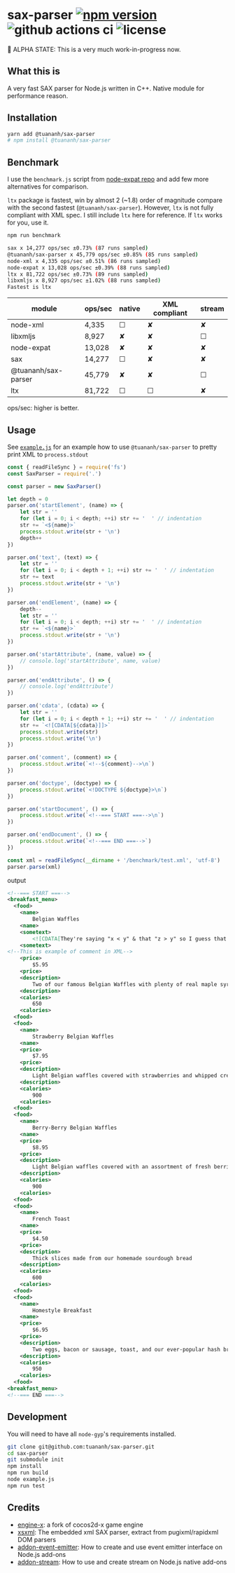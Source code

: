 sax-parser
[![npm version](https://badgen.net/npm/v/@tuananh/sax-parser)](https://npmjs.com/package/@tuananh/sax-parser)
![github actions ci](https://github.com/tuananh/sax-parser/workflows/CI/badge.svg)
![license](https://badgen.net/npm/license/@tuananh/sax-parser)
==========

🚨 ALPHA STATE: This is a very much work-in-progress now.

## What this is

A very fast SAX parser for Node.js written in C++. Native module for performance reason.

## Installation

```sh
yarn add @tuananh/sax-parser
# npm install @tuananh/sax-parser
```

## Benchmark

I use the `benchmark.js` script from [node-expat repo](https://github.com/astro/node-expat/blob/master/benchmark.js) and add few more alternatives for comparison.

`ltx` package is fastest, win by almost 2 (~1.8) order of magnitude compare with the second fastest (`@tuananh/sax-parser`). However, `ltx` is not fully compliant with XML spec. I still include `ltx` here for reference. If `ltx` works for you, use it.

```sh
npm run benchmark

sax x 14,277 ops/sec ±0.73% (87 runs sampled)
@tuananh/sax-parser x 45,779 ops/sec ±0.85% (85 runs sampled)
node-xml x 4,335 ops/sec ±0.51% (86 runs sampled)
node-expat x 13,028 ops/sec ±0.39% (88 runs sampled)
ltx x 81,722 ops/sec ±0.73% (89 runs sampled)
libxmljs x 8,927 ops/sec ±1.02% (88 runs sampled)
Fastest is ltx
```

| module              | ops/sec | native | XML compliant | stream |
|---------------------|---------|--------|---------------|--------|
| node-xml            | 4,335   | ☐      | ✘             | ✘      |
| libxmljs            | 8,927   | ✘      | ✘             | ☐      |
| node-expat          | 13,028  | ✘      | ✘             | ✘      |
| sax                 | 14,277  | ☐      | ✘             | ✘      |
| @tuananh/sax-parser | 45,779  | ✘      | ✘             | ☐      |
| ltx                 | 81,722  | ☐      | ☐             | ✘      |

ops/sec: higher is better.

## Usage

See [`example.js`](example.js) for an example how to use `@tuananh/sax-parser` to pretty print XML to `process.stdout`

```js
const { readFileSync } = require('fs')
const SaxParser = require('.')

const parser = new SaxParser()

let depth = 0
parser.on('startElement', (name) => {
    let str = ''
    for (let i = 0; i < depth; ++i) str += '  ' // indentation
    str += `<${name}>`
    process.stdout.write(str + '\n')
    depth++
})

parser.on('text', (text) => {
    let str = ''
    for (let i = 0; i < depth + 1; ++i) str += '  ' // indentation
    str += text
    process.stdout.write(str + '\n')
})

parser.on('endElement', (name) => {
    depth--
    let str = ''
    for (let i = 0; i < depth; ++i) str += '  ' // indentation
    str += `<${name}>`
    process.stdout.write(str + '\n')
})

parser.on('startAttribute', (name, value) => {
    // console.log('startAttribute', name, value)
})

parser.on('endAttribute', () => {
    // console.log('endAttribute')
})

parser.on('cdata', (cdata) => {
    let str = ''
    for (let i = 0; i < depth + 1; ++i) str += '  ' // indentation
    str += `<![CDATA[${cdata}]]>`
    process.stdout.write(str)
    process.stdout.write('\n')
})

parser.on('comment', (comment) => {
    process.stdout.write(`<!--${comment}-->\n`)
})

parser.on('doctype', (doctype) => {
    process.stdout.write(`<!DOCTYPE ${doctype}>\n`)
})

parser.on('startDocument', () => {
    process.stdout.write(`<!--=== START ===-->\n`)
})

parser.on('endDocument', () => {
    process.stdout.write(`<!--=== END ===-->`)
})

const xml = readFileSync(__dirname + '/benchmark/test.xml', 'utf-8')
parser.parse(xml)
```

output

```xml
<!--=== START ===-->
<breakfast_menu>
  <food>
    <name>
        Belgian Waffles
    <name>
    <sometext>
        <![CDATA[They're saying "x < y" & that "z > y" so I guess that means that z > x]]>
    <sometext>
<!--This is example of comment in XML-->
    <price>
        $5.95
    <price>
    <description>
        Two of our famous Belgian Waffles with plenty of real maple syrup
    <description>
    <calories>
        650
    <calories>
  <food>
  <food>
    <name>
        Strawberry Belgian Waffles
    <name>
    <price>
        $7.95
    <price>
    <description>
        Light Belgian waffles covered with strawberries and whipped cream
    <description>
    <calories>
        900
    <calories>
  <food>
  <food>
    <name>
        Berry-Berry Belgian Waffles
    <name>
    <price>
        $8.95
    <price>
    <description>
        Light Belgian waffles covered with an assortment of fresh berries and whipped cream
    <description>
    <calories>
        900
    <calories>
  <food>
  <food>
    <name>
        French Toast
    <name>
    <price>
        $4.50
    <price>
    <description>
        Thick slices made from our homemade sourdough bread
    <description>
    <calories>
        600
    <calories>
  <food>
  <food>
    <name>
        Homestyle Breakfast
    <name>
    <price>
        $6.95
    <price>
    <description>
        Two eggs, bacon or sausage, toast, and our ever-popular hash browns
    <description>
    <calories>
        950
    <calories>
  <food>
<breakfast_menu>
<!--=== END ===-->
```

## Development

You will need to have all `node-gyp`'s requirements installed.

```sh
git clone git@github.com:tuananh/sax-parser.git
cd sax-parser
git submodule init
npm install
npm run build
node example.js
npm run test
```

## Credits

- [engine-x](https://github.com/simdsoft/engine-x): a fork of cocos2d-x game engine
- [xsxml](https://github.com/simdsoft/xsxml): The embedded xml SAX parser, extract from pugixml/rapidxml DOM parsers
- [addon-event-emitter](https://github.com/NickNaso/addon-event-emitter): How to create and use event emitter interface on Node.js add-ons
- [addon-stream](https://github.com/NickNaso/addon-stream): How to use and create stream on Node.js native add-ons
